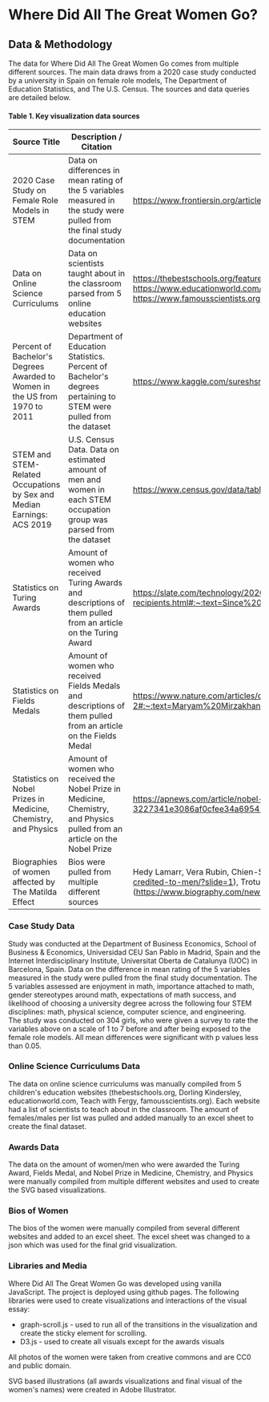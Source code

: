 # Where Did All The Great Women Go?
## Data & Methodology
The data for Where Did All The Great Women Go comes from multiple different sources. The main data draws from a 2020 case study conducted by a university in Spain on female role models, The Department of Education Statistics, and The U.S. Census. The sources and data queries are detailed below.

#### Table 1. Key visualization data sources

| Source Title | Description / Citation | URL |
| ----------- | ----------- | ----------- |
| 2020 Case Study on Female Role Models in STEM | Data on differences in mean rating of the 5 variables measured in the study were pulled from the final study documentation | https://www.frontiersin.org/articles/10.3389/fpsyg.2020.02204/full | 
| Data on Online Science Curriculums | Data on scientists taught about in the classroom parsed from 5 online education websites | https://thebestschools.org/features/50-influential-scientists-world-today/ , https://www.dkfindout.com/us/science/famous-scientists/ , https://www.educationworld.com/science/scientists.shtml , https://teachwithfergy.com/famous-scientists-who-changed-the-world/ , https://www.famousscientists.org/popular/ | 
| Percent of Bachelor's Degrees Awarded to Women in the US from 1970 to 2011 | Department of Education Statistics. Percent of Bachelor's degrees pertaining to STEM were pulled from the dataset | https://www.kaggle.com/sureshsrinivas/bachelorsdegreewomenusa |
| STEM and STEM-Related Occupations by Sex and Median Earnings: ACS 2019 | U.S. Census Data. Data on estimated amount of men and women in each STEM occupation group was parsed from the dataset|https://www.census.gov/data/tables/time-series/demo/income-poverty/stem-occ-sex-med-earnings.html|
| Statistics on Turing Awards | Amount of women who received Turing Awards and descriptions of them pulled from an article on the Turing Award | https://slate.com/technology/2020/01/turing-award-acm-women-recipients.html#:~:text=Since%201966%2C%2070%20computer%20scientists,Only%20three%20have%20been%20women. |
| Statistics on Fields Medals | Amount of women who received Fields Medals and descriptions of them pulled from an article on the Fields Medal | https://www.nature.com/articles/d41586-020-01681-2#:~:text=Maryam%20Mirzakhani%20broke%20into%20the,Fields%20Medal%2C%20established%20in%201936. |
| Statistics on Nobel Prizes in Medicine, Chemistry, and Physics | Amount of women who received the Nobel Prize in Medicine, Chemistry, and Physics pulled from an article on the Nobel Prize | https://apnews.com/article/nobel-prizes-chemistry-archive-3227341e3086af0cfee34a695416eeb9#:~:text=In%201983%2C%20Barbara%20McClintock%20won,chemistry%20and%20four%20in%20physics. |
| Biographies of women affected by The Matilda Effect | Bios were pulled from multiple different sources | Hedy Lamarr, Vera Rubin, Chien-Shiung Wu, Ada Lovelace, Katherine Johnson (https://www.marieclaire.com/culture/g5026/female-discoveries-credited-to-men/?slide=1), Trotula of Salerno (https://thebestschools.org/magazine/brilliant-woman-greedy-men/), Maria Merian (https://www.biography.com/news/alice-ball-female-scientists) |

### Case Study Data

Study was conducted at the Department of Business Economics, School of Business & Economics, Universidad CEU San Pablo in Madrid, Spain and the Internet Interdisciplinary Institute, Universitat Oberta de Catalunya (UOC) in Barcelona, Spain. Data on the difference in mean rating of the 5 variables measured in the study were pulled from the final study documentation. The 5 variables assessed are enjoyment in math, importance attached to math, gender stereotypes around math, expectations of math success, and likelihood of choosing a university degree across the following four STEM disciplines: math, physical science, computer science, and engineering. The study was conducted on 304 girls, who were given a survey to rate the variables above on a scale of 1 to 7 before and after being exposed to the female role models. All mean differences were significant with p values less than 0.05.

### Online Science Curriculums Data

The data on online science curriculums was manually compiled from 5 children's education websites (thebestschools.org, Dorling Kindersley, educationworld.com, Teach with Fergy, famousscientists.org). Each website had a list of scientists to teach about in the classroom. The amount of females/males per list was pulled and added manually to an excel sheet to create the final dataset.

### Awards Data

The data on the amount of women/men who were awarded the Turing Award, Fields Medal, and Nobel Prize in Medicine, Chemistry, and Physics were manually compiled from multiple different websites and used to create the SVG based visualizations.

### Bios of Women

The bios of the women were manually compiled from several different websites and added to an excel sheet. The excel sheet was changed to a json which was used for the final grid visualization.

### Libraries and Media

Where Did All The Great Women Go was developed using vanilla JavaScript. The project is deployed using github pages. The following libraries were used to create visualizations and interactions of the visual essay:

* graph-scroll.js - used to run all of the transitions in the visualization and create the sticky element for scrolling.
* D3.js - used to create all visuals except for the awards visuals

All photos of the women were taken from creative commons and are CC0 and public domain.

SVG based illustrations (all awards visualizations and final visual of the women's names) were created in Adobe Illustrator.
